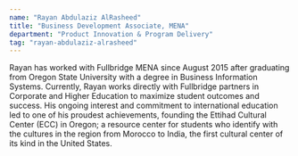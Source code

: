 ```yaml
---
name: "Rayan Abdulaziz AlRasheed"
title: "Business Development Associate, MENA"
department: "Product Innovation & Program Delivery"
tag: "rayan-abdulaziz-alrasheed"
---
```

<p>
  Rayan has worked with Fullbridge MENA since August 2015 after graduating from Oregon State University with a degree in Business Information Systems. Currently, Rayan works directly with Fullbridge partners in Corporate and Higher Education to maximize student outcomes and success. His ongoing interest and commitment to international education led to one of his proudest achievements, founding the Ettihad Cultural Center (ECC) in Oregon; a resource center for students who identify with the cultures in the region from Morocco to India, the first cultural center of its kind in the United States.
</p>
